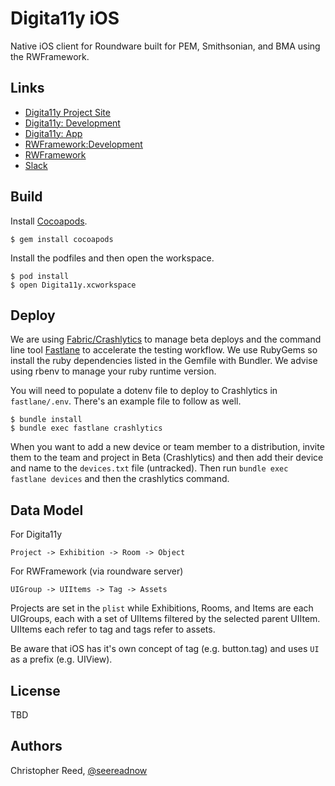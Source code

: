 # Digita11y iOS

Native iOS client for Roundware built for PEM, Smithsonian, and BMA using the RWFramework.

## Links
- [Digita11y Project Site](https://www.digita11y.org/)
- [Digita11y: Development](https://github.com/seeRead/roundware-ios-digita11y)
- [Digita11y: App](https://github.com/roundware/roundware-ios-digita11y)
- [RWFramework:Development](https://github.com/seeRead/roundware-ios-framework-v2)
- [RWFramework](https://github.com/roundware/roundware-ios-framework-v2)
- [Slack](https://roundware.slack.com/messages/digita11y-ios/)

## Build

Install [Cocoapods](http://cocoapods.org).

``` shell
$ gem install cocoapods
```

Install the podfiles and then open the workspace.

``` shell
$ pod install
$ open Digita11y.xcworkspace 
```

## Deploy

We are using [Fabric/Crashlytics](https://fabric.io) to manage beta deploys and the command line tool [Fastlane](https://github.com/fastlane/fastlane) to accelerate the testing workflow.  We use RubyGems so install the ruby dependencies listed in the Gemfile with Bundler.  We advise using rbenv to manage your ruby runtime version.

You will need to populate a dotenv file to deploy to Crashlytics in `fastlane/.env`.  There's an example file to follow as well.

``` shell
$ bundle install
$ bundle exec fastlane crashlytics

```

When you want to add a new device or team member to a distribution, invite them to the team and project in Beta (Crashlytics) and then add their device and name to the `devices.txt` file (untracked).  Then run `bundle exec fastlane devices` and then the crashlytics command.

## Data Model

For Digita11y

`Project -> Exhibition -> Room -> Object`

For RWFramework (via roundware server)

`UIGroup -> UIItems -> Tag -> Assets`

Projects are set in the `plist` while Exhibitions, Rooms, and Items are each UIGroups, each with a set of UIItems filtered by the selected parent UIItem.  UIItems each refer to tag and tags refer to assets.

Be aware that iOS has it's own concept of tag (e.g. button.tag) and uses `UI` as a prefix (e.g. UIView).

## License

TBD

## Authors

Christopher Reed, [@seereadnow](http://twitter.com/seereadnow)
